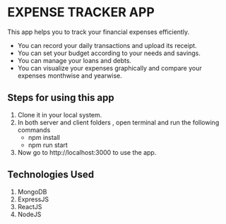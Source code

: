 # EXPENSE TRACKER APP
This app helps you to track your financial expenses efficiently.
- You can record your daily transactions and upload its receipt. 
- You can set your budget according to your needs and savings.
- You can manage your loans and debts.
- You can visualize your expenses graphically and compare your expenses monthwise and yearwise.

## Steps for using this app
1. Clone it in your local system.
2. In both server and client folders , open terminal and run the following commands
   - npm install
   - npm run start
3. Now go to http://localhost:3000 to use the app.

## Technologies Used
1. MongoDB
2. ExpressJS
3. ReactJS
4. NodeJS
